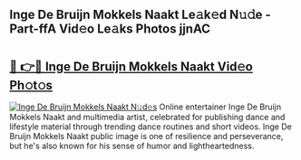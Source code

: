 ## Inge De Bruijn Mokkels Naakt Le𝚊k𝚎d N𝚞𝚍e - Part-ffA Vid𝚎o Le𝚊ks Photos jjnAC

# <h2><a href="http://fb3ju05.evod.top/?m=Inge+De+Bruijn+Mokkels+Naakt">🔗 👉🔴 Inge De Bruijn Mokkels Naakt Vid𝚎o Ph𝚘t𝚘s</a></h2>

[![Inge De Bruijn Mokkels Naakt N𝚞d𝚎s](https://i.imgur.com/8V9OHl7.gif)](http://fb3ju05.evod.top/?m=Inge+De+Bruijn+Mokkels+Naakt)
Online entertainer Inge De Bruijn Mokkels Naakt and multimedia artist, celebrated for publishing dance and lifestyle material through trending dance routines and short videos. Inge De Bruijn Mokkels Naakt public image is one of resilience and perseverance, but he's also known for his sense of humor and lightheartedness. 
